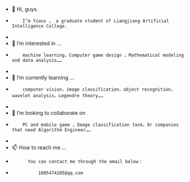 - 👋 Hi, guys.
-         I’m Yious ， a graduate student of Liangjiang Artificial Intelligence College.
-         
- 👀 I’m interested in ...
-         machine learning，Computer game design ，Mathematical modeling and data analysis……
-         
- 🌱 I’m currently learning ...
-         computer vision，image classification，object recognition，wavelet analysis，Legendre theory……
-         
- 💞️ I’m looking to collaborate on 
-         PC and mobile game ，Image classification task，Or companies that need Algorithm Engineer……
- 
- 📫 How to reach me ...
-           You can contact me through the email below：
-               1085474205@qq.com

<!---
MMMMMrYious/MMMMMrYious is a ✨ special ✨ repository because its `README.md` (this file) appears on your GitHub profile.
You can click the Preview link to take a look at your changes.
--->
